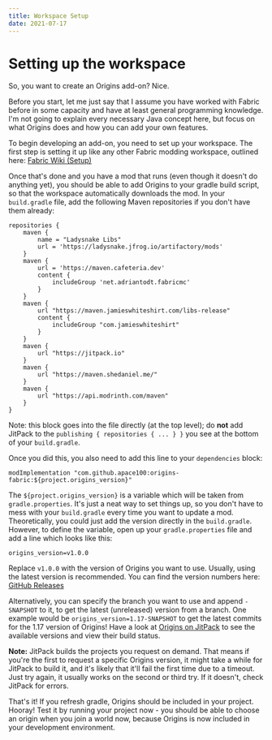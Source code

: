 ```yaml
---
title: Workspace Setup
date: 2021-07-17
---
```

# Setting up the workspace

So, you want to create an Origins add-on? Nice.

Before you start, let me just say that I assume you have worked with Fabric before in some capacity and have at least general programming knowledge. I'm not going to explain every necessary Java concept here, but focus on what Origins does and how you can add your own features.

To begin developing an add-on, you need to set up your workspace. The first step is setting it up like any other Fabric modding workspace, outlined here: [Fabric Wiki (Setup)](https://fabricmc.net/wiki/tutorial:setup)

Once that's done and you have a mod that runs (even though it doesn't do anything yet), you should be able to add Origins to your gradle build script, so that the workspace automatically downloads the mod. In your `build.gradle` file, add the following Maven repositories if you don't have them already:
```
repositories {
	maven {
		name = "Ladysnake Libs"
		url = 'https://ladysnake.jfrog.io/artifactory/mods'
	}
	maven {
		url = 'https://maven.cafeteria.dev'
		content {
			includeGroup 'net.adriantodt.fabricmc'
		}
	}
	maven {
		url "https://maven.jamieswhiteshirt.com/libs-release"
		content {
			includeGroup "com.jamieswhiteshirt"
		}
	}
	maven {
		url "https://jitpack.io"
	}
	maven {
		url "https://maven.shedaniel.me/"
	}
	maven {
		url "https://api.modrinth.com/maven"
	}
}
```
Note: this block goes into the file directly (at the top level); do **not** add JitPack to the `publishing { repositories { ... } }` you see at the bottom of your `build.gradle`.

Once you did this, you also need to add this line to your `dependencies` block:
```
modImplementation "com.github.apace100:origins-fabric:${project.origins_version}"
```

The `${project.origins_version}` is a variable which will be taken from `gradle.properties`. It's just a neat way to set things up, so you don't have to mess with your `build.gradle` every time you want to update a mod. Theoretically, you could just add the version directly in the `build.gradle`. However, to define the variable, open up your `gradle.properties` file and add a line which looks like this:

```
origins_version=v1.0.0
```

Replace `v1.0.0` with the version of Origins you want to use. Usually, using the latest version is recommended. You can find the version numbers here: [GitHub Releases](https://github.com/apace100/origins-fabric/releases)

Alternatively, you can specify the branch you want to use and append `-SNAPSHOT` to it, to get the latest (unreleased) version from a branch. One example would be `origins_version=1.17-SNAPSHOT` to get the latest commits for the 1.17 version of Origins! Have a look at [Origins on JitPack](https://jitpack.io/#apace100/origins-fabric) to see the available versions and view their build status.

**Note:** JitPack builds the projects you request on demand. That means if you're the first to request a specific Origins version, it might take a while for JitPack to build it, and it's likely that it'll fail the first time due to a timeout. Just try again, it usually works on the second or third try. If it doesn't, check JitPack for errors.

That's it! If you refresh gradle, Origins should be included in your project. Hooray!
Test it by running your project now - you should be able to choose an origin when you join a world now, because Origins is now included in your development environment.
